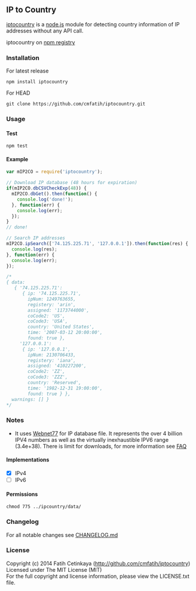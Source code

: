 ## IP to Country

[iptocountry](http://github.com/cmfatih/iptocountry) is a [node.js](http://nodejs.org) 
module for detecting country information of IP addresses without any API call.

iptocountry on [npm registry](http://npmjs.org/package/iptocountry)  

### Installation

For latest release
```
npm install iptocountry
```

For HEAD
```
git clone https://github.com/cmfatih/iptocountry.git
```

### Usage

#### Test
```
npm test
```

#### Example
```javascript
var mIP2CO = require('iptocountry');

// Download IP database (48 hours for expiration)
if(mIP2CO.dbCSVCheckExp(48)) {
  mIP2CO.dbGet().then(function() {
    console.log('done!');
  }, function(err) {
    console.log(err);
  });
}
// done!

// Search IP addresses
mIP2CO.ipSearch(['74.125.225.71', '127.0.0.1']).then(function(res) {
  console.log(res);
}, function(err) {
  console.log(err);
});

/*
{ data:
   { '74.125.225.71':
      { ip: '74.125.225.71',
        ipNum: 1249763655,
        registery: 'arin',
        assigned: '1173744000',
        coCode2: 'US',
        coCode3: 'USA',
        country: 'United States',
        time: '2007-03-12 20:00:00',
        found: true },
     '127.0.0.1':
      { ip: '127.0.0.1',
        ipNum: 2130706433,
        registery: 'iana',
        assigned: '410227200',
        coCode2: 'ZZ',
        coCode3: 'ZZZ',
        country: 'Reserved',
        time: '1982-12-31 19:00:00',
        found: true } },
  warnings: [] }
*/
```

### Notes

* It uses [Webnet77](http://software77.net/geo-ip/) for IP database file. It represents 
the over 4 billion IPV4 numbers as well as the virtually inexhaustible IPV6 range (3.4e+38).
There is limit for downloads, for more information see [FAQ](http://software77.net/faq.html)

#### Implementations

* [x] IPv4
* [ ] IPv6

#### Permissions

```
chmod 775 ../ipcountry/data/
```

### Changelog

For all notable changes see [CHANGELOG.md](https://github.com/cmfatih/iptocountry/blob/master/CHANGELOG.md)

### License

Copyright (c) 2014 Fatih Cetinkaya (http://github.com/cmfatih/iptocountry)  
Licensed under The MIT License (MIT)  
For the full copyright and license information, please view the LICENSE.txt file.